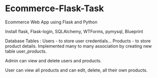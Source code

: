 # Ecommerce-Flask-Task
Ecommerce Web App using Flask and Python

Install flask, Flask-login, SQLAlchemy, WTForms, pymysql, Blueprint

Database Tables : Users - to store user credentials... Products - to store product details.
Implemented many to many association by creating new table user_products.

Admin can view and delete users and products.

User can view all products and can edit, delete, all their own products.
